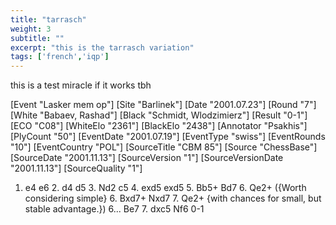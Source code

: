 ```yaml
---
title: "tarrasch"
weight: 3
subtitle: ""
excerpt: "this is the tarrasch variation"
tags: ['french','iqp']
---
```

this is a test miracle if it works tbh

<div class="cbreplay">
[Event "Lasker mem op"]
[Site "Barlinek"]
[Date "2001.07.23"]
[Round "7"]
[White "Babaev, Rashad"]
[Black "Schmidt, Wlodzimierz"]
[Result "0-1"]
[ECO "C08"]
[WhiteElo "2361"]
[BlackElo "2438"]
[Annotator "Psakhis"]
[PlyCount "50"]
[EventDate "2001.07.19"]
[EventType "swiss"]
[EventRounds "10"]
[EventCountry "POL"]
[SourceTitle "CBM 85"]
[Source "ChessBase"]
[SourceDate "2001.11.13"]
[SourceVersion "1"]
[SourceVersionDate "2001.11.13"]
[SourceQuality "1"]

1. e4 e6 2. d4 d5 3. Nd2 c5 4. exd5 exd5 5. Bb5+ Bd7 6. Qe2+ ({Worth
considering simple} 6. Bxd7+ Nxd7 7. Qe2+ {with chances for small, but stable
advantage.}) 6... Be7 7. dxc5 Nf6 0-1


</div>

